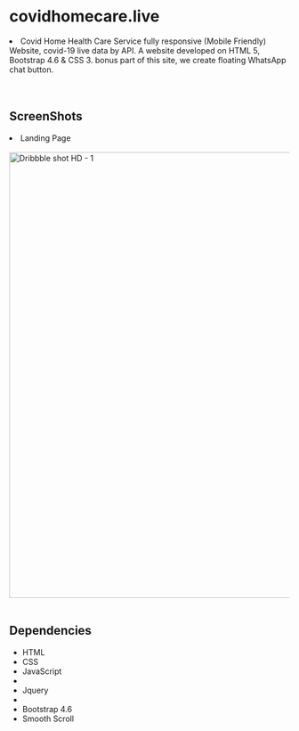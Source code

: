 # covidhomecare.live
<li>Covid Home Health Care Service fully responsive (Mobile Friendly) Website, covid-19  live data by API. A website developed on HTML 5, Bootstrap 4.6 &amp; CSS 3. bonus part of this site, we create floating WhatsApp chat button.</li>
<br><br>

<h2> ScreenShots </h2>
<li>Landing Page</li><br>
<img width="800" alt="Dribbble shot HD - 1" src="https://user-images.githubusercontent.com/65019876/115350524-d72a2680-a1d2-11eb-9992-a521499cef43.png">
<br><br>

<h2> Dependencies </h2>
<ul>
  <li>HTML</li>
  <li>CSS</li>
  <li>JavaScript<li>
  <li>Jquery<li>
  <li>Bootstrap 4.6</li>
  <li>Smooth Scroll</li>
</ul>
